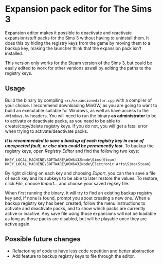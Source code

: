 # Expansion pack editor for The Sims 3

Expansion editor makes it possible to deactivate and reactivate expansion/stuff packs for the Sims 3 without having to uninstall them. It does this by hiding the registry keys from the game by moving them to a backup key, making the launcher think that the expansion pack isn't installed.

This version only works for the Steam version of the Sims 3, but could be easily edited to work for other versions aswell by editing the paths to the registry keys. 

## Usage
Build the binary by compiling `src/expansioneditor.cpp` with a compiler of your choice. I recommend downloading MinGW, as you are going to want to build an executable suitable for Windows, as well as have access to the `<Windows.h>` headers. You will need to run the binary **as administrator** to be to activate or deactivate packs, as you need to be able to create/copy/delete registry keys. If you do not, you will get a fatal error when trying to activate/deactivate packs.

***It is recommended to save a backup of each registry key in case of unexpected fault, or else data could be permanently lost***. To backup the registry keys, open *Registry Editor* and find the following two keys:
```
HKEY_LOCAL_MACHINE\SOFTWARE\WOW6432Node\Sims(Steam)
HKEY_LOCAL_MACHINE\SOFTWARE\WOW6432Node\Electronic Arts\Sims(Steam)
```
By right clicking on each key and choosing *Export*, you can then save a file of each key and its subkeys to be able to later restore the values. To restore, click *File*, choose *Import...* and choose your saved regkey file. 

When first running the binary, it will try to find an existing backup registry key and, if none is found, prompt you about creating a new one. When a backup registry key has been created, follow the menu instructions to activate and deactivate packs, and to show which packs are currently active or inactive. Any save file using those expansions will not be loadable as long as those packs are disabled, but will be playable once they are active again. 

## Possible future changes
* Refactoring of code to have less code repetition and better abstraction.
* Add feature to backup registry keys to file through the editor.
